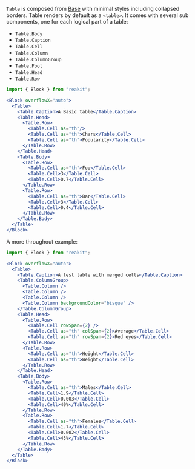 `Table` is composed from [Base](/components/primitives/base) with minimal styles including collapsed borders. Table renders by default as a `<table>`.
It comes with several sub components, one for each logical part of a table:

- `Table.Body`
- `Table.Caption`
- `Table.Cell`
- `Table.Column`
- `Table.ColumnGroup`
- `Table.Foot`
- `Table.Head`
- `Table.Row`

```jsx
import { Block } from "reakit";

<Block overflowX="auto">
  <Table>
    <Table.Caption>A Basic table</Table.Caption>
    <Table.Head>
      <Table.Row>
        <Table.Cell as="th"/>
        <Table.Cell as="th">Chars</Table.Cell>
        <Table.Cell as="th">Popularity</Table.Cell>
      </Table.Row>
    </Table.Head>
    <Table.Body>
      <Table.Row>
        <Table.Cell as="th">Foo</Table.Cell>
        <Table.Cell>3</Table.Cell>
        <Table.Cell>0.7</Table.Cell>
      </Table.Row>
      <Table.Row>
        <Table.Cell as="th">Bar</Table.Cell>
        <Table.Cell>3</Table.Cell>
        <Table.Cell>0.4</Table.Cell>
      </Table.Row>
    </Table.Body>
  </Table>
</Block>
```

A more throughout example:

```jsx
import { Block } from "reakit";

<Block overflowX="auto">
  <Table>
    <Table.Caption>A test table with merged cells</Table.Caption>
    <Table.ColumnGroup>
      <Table.Column />
      <Table.Column />
      <Table.Column />
      <Table.Column backgroundColor="bisque" />
    </Table.ColumnGroup>
    <Table.Head>
      <Table.Row>
        <Table.Cell rowSpan={2} />
        <Table.Cell as="th" colSpan={2}>Average</Table.Cell>
        <Table.Cell as="th" rowSpan={2}>Red eyes</Table.Cell>
      </Table.Row>
      <Table.Row>
        <Table.Cell as="th">Height</Table.Cell>
        <Table.Cell as="th">Weight</Table.Cell>
      </Table.Row>
    </Table.Head>
    <Table.Body>
      <Table.Row>
        <Table.Cell as="th">Males</Table.Cell>
        <Table.Cell>1.9</Table.Cell>
        <Table.Cell>0.003</Table.Cell>
        <Table.Cell>40%</Table.Cell>
      </Table.Row>
      <Table.Row>
        <Table.Cell as="th">Females</Table.Cell>
        <Table.Cell>1.7</Table.Cell>
        <Table.Cell>0.002</Table.Cell>
        <Table.Cell>43%</Table.Cell>
      </Table.Row>
    </Table.Body>
  </Table>
</Block>
```
